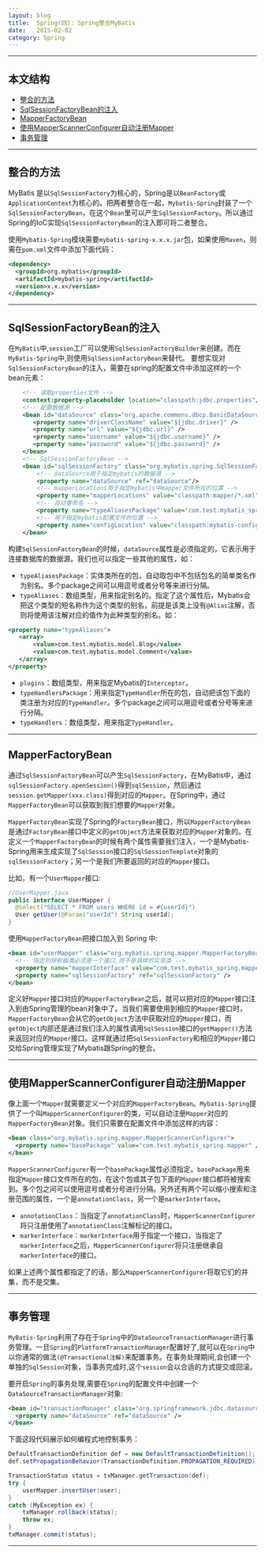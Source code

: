 ```yaml
---
layout: blog
title:  Spring(四): Spring整合MyBatis
date:   2015-02-02 
category: Spring  
---
```



*****

## 本文结构

* [整合的方法](#id1)
* [SqlSessionFactoryBean的注入](#SqlSessionFactoryBean)
* [MapperFactoryBean](#MapperFactoryBean)
* [使用MapperScannerConfigurer自动注册Mapper](#MapperScannerConfigurer)
* [事务管理](#transactionManager)


*****

<h2 id="id1"> 整合的方法 </h2>

MyBatis 是以`SqlSessionFactory`为核心的，Spring是以`BeanFactory`或`ApplicationContext`为核心的。把两者整合在一起，`Mybatis-Spring`封装了一个`SqlSessionFactoryBean`，在这个`Bean`里可以产生`SqlSessionFactory`。所以通过Spring的IoC实现`SqlSessionFactoryBean`的注入即可将二者整合。

使用`Mybatis-Spring`模块需要`mybatis-spring-x.x.x.jar`包，如果使用`Maven`，则需在`pom.xml`文件中添加下面代码：

```xml
<dependency>
  <groupId>org.mybatis</groupId>
  <artifactId>mybatis-spring</artifactId>
  <version>x.x.x</version>
</dependency>
```

*****

<h2 id="SqlSessionFactoryBean"> SqlSessionFactoryBean的注入 </h2>

在`MyBatis`中,`session`工厂可以使用`SqlSessionFactoryBuilder`来创建。而在`MyBatis-Spring`中,则使用`SqlSessionFactoryBean`来替代。
要想实现对`SqlSessionFactoryBean`的注入，需要在spring的配置文件中添加这样的一个bean元素：

```xml
    <!-- 读取properties文件 -->
    <context:property-placeholder location="classpath:jdbc.properties"/>
    <!-- 配置数据源 -->
    <bean id="dataSource" class="org.apache.commons.dbcp.BasicDataSource" destroy-method="close">
       <property name="driverClassName" value="${jdbc.driver}" />
       <property name="url" value="${jdbc.url}" />
       <property name="username" value="${jdbc.username}" />
       <property name="password" value="${jdbc.password}" />
    </bean>
    <!-- SqlSessionFactoryBean -->
    <bean id="sqlSessionFactory" class="org.mybatis.spring.SqlSessionFactoryBean">
        <!-- dataSource用于指定mybatis的数据源 -->
        <property name="dataSource" ref="dataSource"/>
        <!-- mapperLocations用于指定mybatis中mapper文件所在的位置 -->
        <property name="mapperLocations" value="classpath:mapper/*.xml"/>
        <!-- 自动重命名 -->
        <property name="typeAliasesPackage" value="com.test.mybatis_spring.model" />
        <!-- 用于指定mybatis配置文件的位置 -->
        <property name="configLocation" value="classpath:mybatis-config.xml"/>
    </bean> 
```
构建`SqlSessionFactoryBean`的时候，`dataSource`属性是必须指定的，它表示用于连接数据库的数据源。我们也可以指定一些其他的属性，如：

* `typeAliasesPackage`：实体类所在的包，自动取包中不包括包名的简单类名作为别名。多个package之间可以用逗号或者分号等来进行分隔。
* `typeAliases`：数组类型，用来指定别名的。指定了这个属性后，Mybatis会把这个类型的短名称作为这个类型的别名，前提是该类上没有`@Alias`注解，否则将使用该注解对应的值作为此种类型的别名。如：
 
 ```xml
 <property name="typeAliases">  
    <array>  
        <value>com.test.mybatis.model.Blog</value>  
        <value>com.test.mybatis.model.Comment</value>  
    </array>  
</property>
 ```
* `plugins`：数组类型，用来指定Mybatis的`Interceptor`。
* `typeHandlersPackage`：用来指定`TypeHandler`所在的包，自动把该包下面的类注册为对应的`TypeHandler`。多个package之间可以用逗号或者分号等来进行分隔。
* `typeHandlers`：数组类型，用来指定`TypeHandler`。

*****

<h2 id="MapperFactoryBean"> MapperFactoryBean </h2>

通过`SqlSessionFactoryBean`可以产生`SqlSessionFactory`，在MyBatis中，通过`sqlSessionFactory.openSession()`得到`sqlSession`，然后通过`session.getMapper(xxx.class)`得到对应的`Mapper`。在Spring中，通过`MapperFactoryBean`可以获取到我们想要的`Mapper`对象。

`MapperFactoryBean`实现了Spring的`FactoryBean`接口，所以`MapperFactoryBean`是通过`FactoryBean`接口中定义的`getObject`方法来获取对应的`Mapper`对象的。在定义一个`MapperFactoryBean`的时候有两个属性需要我们注入，一个是Mybatis-Spring用来生成实现了`SqlSession`接口的`SqlSessionTemplate`对象的`sqlSessionFactory`；另一个是我们所要返回的对应的`Mapper`接口。

比如，有一个`UserMapper`接口:

```java
//UserMapper.java
public interface UserMapper {
  @Select("SELECT * FROM users WHERE id = #{userId}")
  User getUser(@Param("userId") String userId);
}
```
使用`MapperFactoryBean`把接口加入到 Spring 中:

```xml
<bean id="userMapper" class="org.mybatis.spring.mapper.MapperFactoryBean">
  <!-- 指定的映射器类必须是一个接口,而不是具体的实现类 -->
  <property name="mapperInterface" value="com.test.mybatis_spring.mapper.UserMapper" />
  <property name="sqlSessionFactory" ref="sqlSessionFactory" />
</bean>
```

定义好`Mapper`接口对应的`MapperFactoryBean`之后，就可以把对应的`Mapper`接口注入到由Spring管理的bean对象中了。当我们需要使用到相应的`Mapper`接口时，`MapperFactoryBean`会从它的`getObject`方法中获取对应的`Mapper`接口，而`getObject`内部还是通过我们注入的属性调用`SqlSession`接口的`getMapper()`方法来返回对应的`Mapper`接口。这样就通过把`SqlSessionFactory`和相应的`Mapper`接口交给Spring管理实现了Mybatis跟Spring的整合。

*****

<h2 id="MapperScannerConfigurer"> 使用MapperScannerConfigurer自动注册Mapper </h2>

像上面一个`Mapper`就需要定义一个对应的`MapperFactoryBean`。`Mybatis-Spring`提供了一个叫`MapperScannerConfigurer`的类，可以自动注册`Mapper`对应的`MapperFactoryBean`对象。我们只需要在配置文件中添加这样的内容：

```xml
<bean class="org.mybatis.spring.mapper.MapperScannerConfigurer">
  <property name="basePackage" value="com.test.mybatis_spring.mapper" />
</bean>
```
`MapperScannerConfigurer`有一个`basePackage`属性必须指定。`basePackage`用来指定`Mapper`接口文件所在的包，在这个包或其子包下面的`Mapper`接口都将被搜索到。多个包之间可以使用逗号或者分号进行分隔。另外还有两个可以缩小搜索和注册范围的属性，一个是`annotationClass`，另一个是`markerInterface`。

* `annotationClass`：当指定了`annotationClass`时，`MapperScannerConfigurer`将只注册使用了`annotationClass`注解标记的接口。
* `markerInterface`：`markerInterface`用于指定一个接口，当指定了`markerInterface`之后，`MapperScannerConfigurer`将只注册继承自`markerInterface`的接口。

如果上述两个属性都指定了的话，那么`MapperScannerConfigurer`将取它们的并集，而不是交集。

*****

<h2 id="transactionManager"> 事务管理 </h2>

`MyBatis-Spring`利用了存在于`Spring`中的`DataSourceTransactionManager`进行事务管理。一旦`Spring`的`PlatformTransactionManager`配置好了,就可以在`Spring`中以你通常的做法`(@Transactional注解)`来配置事务。在事务处理期间,会创建一个单独的`SqlSession`对象，当事务完成时,这个`session`会以合适的方式提交或回滚。

要开启`Spring`的事务处理,需要在`Spring`的配置文件中创建一个`DataSourceTransactionManager`对象:

```xml
<bean id="transactionManager" class="org.springframework.jdbc.datasource.DataSourceTransactionManager">
  <property name="dataSource" ref="dataSource" />
</bean>
```
下面这段代码展示如何编程式地控制事务：

```java
DefaultTransactionDefinition def = new DefaultTransactionDefinition();
def.setPropagationBehavior(TransactionDefinition.PROPAGATION_REQUIRED);

TransactionStatus status = txManager.getTransaction(def);
try {
    userMapper.insertUser(user);
}
catch (MyException ex) {
    txManager.rollback(status);
    throw ex;
}
txManager.commit(status);
```
*****
